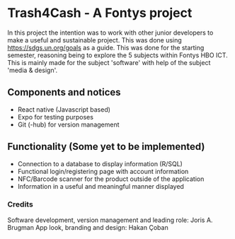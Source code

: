 # Trash4Cash - A Fontys project

In this project the intention was to work with other junior developers to make a useful and sustainable project. This was done using
https://sdgs.un.org/goals as a guide. This was done for the starting semester, reasoning being to explore the 5 subjects within Fontys HBO ICT.
This is mainly made for the subject 'software' with help of the subject 'media & design'.

## Components and notices

- React native (Javascript based)
- Expo for testing purposes
- Git (-hub) for version management

## Functionality (Some yet to be implemented)

- Connection to a database to display information (R/SQL)
- Functional login/registering page with account information
- NFC/Barcode scanner for the product outside of the application
- Information in a useful and meaningful manner displayed

### Credits

Software development, version management and leading role: Joris A. Brugman
App look, branding and design: Hakan Çoban
